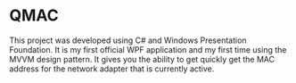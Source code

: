 QMAC
====

This project was developed using C# and Windows Presentation Foundation. It is my first official WPF application and my first time using the MVVM design pattern. It gives you the ability to get quickly get the MAC address for the network adapter that is currently active.
